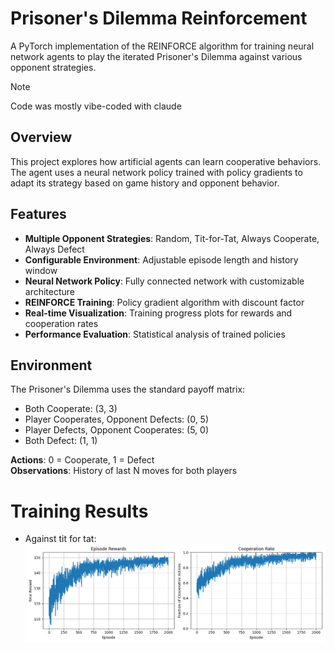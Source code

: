 # Prisoner's Dilemma Reinforcement

A PyTorch implementation of the REINFORCE algorithm for training neural network agents to play the iterated Prisoner's Dilemma against various opponent strategies.

> [!NOTE] 
> Code was mostly vibe-coded with claude

## Overview

This project explores how artificial agents can learn cooperative behaviors. The agent uses a neural network policy trained with policy gradients to adapt its strategy based on game history and opponent behavior.

## Features

- **Multiple Opponent Strategies**: Random, Tit-for-Tat, Always Cooperate, Always Defect
- **Configurable Environment**: Adjustable episode length and history window
- **Neural Network Policy**: Fully connected network with customizable architecture
- **REINFORCE Training**: Policy gradient algorithm with discount factor
- **Real-time Visualization**: Training progress plots for rewards and cooperation rates
- **Performance Evaluation**: Statistical analysis of trained policies

## Environment

The Prisoner's Dilemma uses the standard payoff matrix:

- Both Cooperate: (3, 3)
- Player Cooperates, Opponent Defects: (0, 5)
- Player Defects, Opponent Cooperates: (5, 0)
- Both Defect: (1, 1)

**Actions**: 0 = Cooperate, 1 = Defect  
**Observations**: History of last N moves for both players

# Training Results

- Against tit for tat:
  ![alt text](Capture.PNG)
